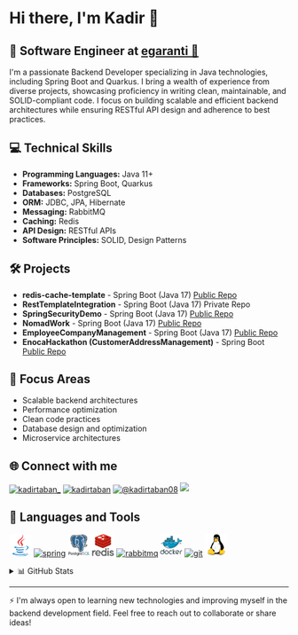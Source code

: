 # Hi there, I'm Kadir 👋

## 🚀 Software Engineer at <a href="https://egaranti.com">egaranti 💙</a>

I'm a passionate Backend Developer specializing in Java technologies, including Spring Boot and Quarkus. I bring a wealth of experience from diverse projects, showcasing proficiency in writing clean, maintainable, and SOLID-compliant code. I focus on building scalable and efficient backend architectures while ensuring RESTful API design and adherence to best practices.

## 💻 Technical Skills

- **Programming Languages:** Java 11+
- **Frameworks:** Spring Boot, Quarkus
- **Databases:** PostgreSQL
- **ORM:** JDBC, JPA, Hibernate
- **Messaging:** RabbitMQ
- **Caching:** Redis
- **API Design:** RESTful APIs
- **Software Principles:** SOLID, Design Patterns

## 🛠️ Projects

- **redis-cache-template** - Spring Boot (Java 17) <a href="https://github.com/KadirTaban/redis-cache-springboot">Public Repo</a>
- **RestTemplateIntegration** - Spring Boot (Java 17) <a>Private Repo</a>
- **SpringSecurityDemo** - Spring Boot (Java 17) <a href="https://github.com/KadirTaban/spring-security-demo">Public Repo</a>
- **NomadWork** - Spring Boot (Java 17) <a href="https://github.com/KadirTaban/work-places-be">Public Repo</a>
- **EmployeeCompanyManagement** - Spring Boot (Java 17) <a href="https://github.com/KadirTaban/company-employee">Public Repo</a>
- **EnocaHackathon (CustomerAddressManagement)** - Spring Boot <a href="https://github.com/KadirTaban/EnocaHackathon">Public Repo</a>

## 🌟 Focus Areas

- Scalable backend architectures
- Performance optimization
- Clean code practices
- Database design and optimization
- Microservice architectures

## 🌐 Connect with me

<p align="left">
<a href="https://twitter.com/kadirtaban_" target="blank"><img align="center" src="https://raw.githubusercontent.com/rahuldkjain/github-profile-readme-generator/master/src/images/icons/Social/twitter.svg" alt="kadirtaban_" height="30" width="40" /></a>
<a href="https://linkedin.com/in/kadirtaban" target="blank"><img align="center" src="https://raw.githubusercontent.com/rahuldkjain/github-profile-readme-generator/master/src/images/icons/Social/linked-in-alt.svg" alt="kadirtaban" height="30" width="40" /></a>
<a href="https://medium.com/@kadirtaban08" target="blank"><img align="center" src="https://raw.githubusercontent.com/rahuldkjain/github-profile-readme-generator/master/src/images/icons/Social/medium.svg" alt="@kadirtaban08" height="30" width="40" /></a>
<a href="mailto:kadirtaban08@gmail.com"><img src="https://img.shields.io/badge/Gmail-D14836?style=for-the-badge&logo=gmail&logoColor=white"></a>
</p>

## 🧰 Languages and Tools

<p align="left">
<a href="https://www.java.com" target="_blank" rel="noreferrer"><img src="https://raw.githubusercontent.com/devicons/devicon/master/icons/java/java-original.svg" alt="java" width="40" height="40"/></a>
<a href="https://spring.io/" target="_blank" rel="noreferrer"><img src="https://www.vectorlogo.zone/logos/springio/springio-icon.svg" alt="spring" width="40" height="40"/></a>
<a href="https://www.postgresql.org" target="_blank" rel="noreferrer"><img src="https://raw.githubusercontent.com/devicons/devicon/master/icons/postgresql/postgresql-original-wordmark.svg" alt="postgresql" width="40" height="40"/></a>
<a href="https://redis.io" target="_blank" rel="noreferrer"><img src="https://raw.githubusercontent.com/devicons/devicon/master/icons/redis/redis-original-wordmark.svg" alt="redis" width="40" height="40"/></a>
<a href="https://www.rabbitmq.com" target="_blank" rel="noreferrer"><img src="https://www.vectorlogo.zone/logos/rabbitmq/rabbitmq-icon.svg" alt="rabbitmq" width="40" height="40"/></a>
<a href="https://www.docker.com/" target="_blank" rel="noreferrer"><img src="https://raw.githubusercontent.com/devicons/devicon/master/icons/docker/docker-original-wordmark.svg" alt="docker" width="40" height="40"/></a>
<a href="https://git-scm.com/" target="_blank" rel="noreferrer"><img src="https://www.vectorlogo.zone/logos/git-scm/git-scm-icon.svg" alt="git" width="40" height="40"/></a>
<a href="https://www.linux.org/" target="_blank" rel="noreferrer"><img src="https://raw.githubusercontent.com/devicons/devicon/master/icons/linux/linux-original.svg" alt="linux" width="40" height="40"/></a>
</p>

<details>
<summary>📊 GitHub Stats</summary>
<p align="left"> <img src="https://komarev.com/ghpvc/?username=KadirTaban&label=Profile%20views&color=0e75b6&style=flat" alt="KadirTaban" /> </p>
</details>

---

⚡ I'm always open to learning new technologies and improving myself in the backend development field. Feel free to reach out to collaborate or share ideas!
